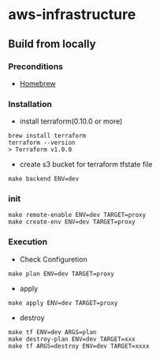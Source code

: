 # aws-infrastructure
## Build from locally
### Preconditions
* [Homebrew](https://brew.sh/index_ja.html)

### Installation
* install terraform(0.10.0 or more)

```
brew install terraform
terraform --version
> Terraform v1.0.0
```

* create s3 bucket for terraform tfstate file
```
make backend ENV=dev
```

### init

```
make remote-enable ENV=dev TARGET=proxy
make create-env ENV=dev TARGET=proxy
```

### Execution
* Check Configuretion

```
make plan ENV=dev TARGET=proxy
```

* apply

```
make apply ENV=dev TARGET=proxy
```

* destroy

```
make tf ENV=dev ARGS=plan
make destroy-plan ENV=dev TARGET=xxx
make tf ARGS=destroy ENV=dev TARGET=xxxx
```